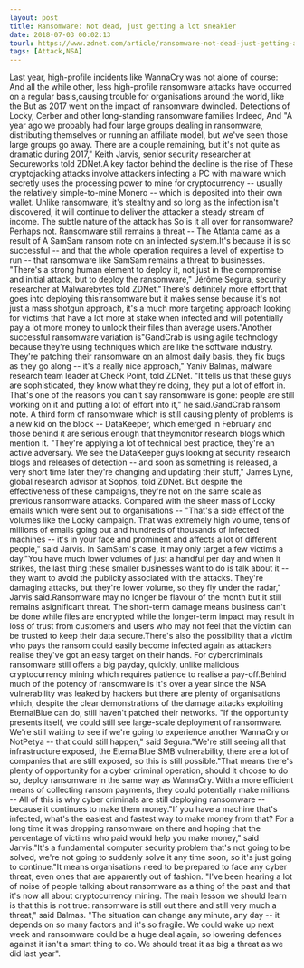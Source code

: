 ```yaml
---
layout: post
title: Ransomware: Not dead, just getting a lot sneakier
date: 2018-07-03 00:02:13
tourl: https://www.zdnet.com/article/ransomware-not-dead-just-getting-a-lot-sneakier/
tags: [Attack,NSA]
---
```

Last year, high-profile incidents like WannaCry was not alone of course: And all the while other, less high-profile ransomware attacks have occurred on a regular basis,causing trouble for organisations around the world, like the But as 2017 went on the impact of ransomware dwindled. Detections of Locky, Cerber and other long-standing ransomware families Indeed, And "A year ago we probably had four large groups dealing in ransomware, distributing themselves or running an affiliate model, but we've seen those large groups go away. There are a couple remaining, but it's not quite as dramatic during 2017," Keith Jarvis, senior security researcher at Secureworks told ZDNet.A key factor behind the decline is the rise of These cryptojacking attacks involve attackers infecting a PC with malware which secretly uses the processing power to mine for cryptocurrency -- usually the relatively simple-to-mine Monero -- which is deposited into their own wallet. Unlike ransomware, it's stealthy and so long as the infection isn't discovered, it will continue to deliver the attacker a steady stream of income. The subtle nature of the attack has So is it all over for ransomware? Perhaps not. Ransomware still remains a threat -- The Atlanta came as a result of A SamSam ransom note on an infected system.It's because it is so successful -- and that the whole operation requires a level of expertise to run -- that ransomware like SamSam remains a threat to businesses. "There's a strong human element to deploy it, not just in the compromise and initial attack, but to deploy the ransomware," Jérôme Segura, security researcher at Malwarebytes told ZDNet."There's definitely more effort that goes into deploying this ransomware but it makes sense because it's not just a mass shotgun approach, it's a much more targeting approach looking for victims that have a lot more at stake when infected and will potentially pay a lot more money to unlock their files than average users."Another successful ransomware variation is"GandCrab is using agile technology because they're using techniques which are like the software industry. They're patching their ransomware on an almost daily basis, they fix bugs as they go along -- it's a really nice approach," Yaniv Balmas, malware research team leader at Check Point, told ZDNet. "It tells us that these guys are sophisticated, they know what they're doing, they put a lot of effort in. That's one of the reasons you can't say ransomware is gone: people are still working on it and putting a lot of effort into it," he said.GandCrab ransom note. A third form of ransomware which is still causing plenty of problems is a new kid on the block -- DataKeeper, which emerged in February and those behind it are serious enough that theymonitor research blogs which mention it. "They're applying a lot of technical best practice, they're an active adversary. We see the DataKeeper guys looking at security research blogs and releases of detection -- and soon as something is released, a very short time later they're changing and updating their stuff," James Lyne, global research advisor at Sophos, told ZDNet. But despite the effectiveness of these campaigns, they're not on the same scale as previous ransomware attacks. Compared with the sheer mass of Locky emails which were sent out to organisations -- "That's a side effect of the volumes like the Locky campaign. That was extremely high volume, tens of millions of emails going out and hundreds of thousands of infected machines -- it's in your face and prominent and affects a lot of different people," said Jarvis. In SamSam's case, it may only target a few victims a day."You have much lower volumes of just a handful per day and when it strikes, the last thing these smaller businesses want to do is talk about it -- they want to avoid the publicity associated with the attacks. They're damaging attacks, but they're lower volume, so they fly under the radar," Jarvis said.Ransomware may no longer be flavour of the month but it still remains asignificant threat. The short-term damage means business can't be done while files are encrypted while the longer-term impact may result in loss of trust from customers and users who may not feel that the victim can be trusted to keep their data secure.There's also the possibility that a victim who pays the ransom could easily become infected again as attackers realise they've got an easy target on their hands. For cybercriminals ransomware still offers a big payday, quickly, unlike malicious cryptocurrency mining which requires patience to realise a pay-off.Behind much of the potency of ransomware is It's over a year since the NSA vulnerability was leaked by hackers but there are plenty of organisations which, despite the clear demonstrations of the damage attacks exploiting EternalBlue can do, still haven't patched their networks. "If the opportunity presents itself, we could still see large-scale deployment of ransomware. We're still waiting to see if we're going to experience another WannaCry or NotPetya -- that could still happen," said Segura."We're still seeing all that infrastructure exposed, the EternalBlue SMB vulnerability, there are a lot of companies that are still exposed, so this is still possible."That means there's plenty of opportunity for a cyber criminal operation, should it choose to do so, deploy ransomware in the same way as WannaCry. With a more efficient means of collecting ransom payments, they could potentially make millions -- All of this is why cyber criminals are still deploying ransomware -- because it continues to make them money."If you have a machine that's infected, what's the easiest and fastest way to make money from that? For a long time it was dropping ransomware on there and hoping that the percentage of victims who paid would help you make money," said Jarvis."It's a fundamental computer security problem that's not going to be solved, we're not going to suddenly solve it any time soon, so it's just going to continue."It means organisations need to be prepared to face any cyber threat, even ones that are apparently out of fashion. "I've been hearing a lot of noise of people talking about ransomware as a thing of the past and that it's now all about cryptocurrency mining. The main lesson we should learn is that this is not true: ransomware is still out there and still very much a threat," said Balmas. "The situation can change any minute, any day -- it depends on so many factors and it's so fragile. We could wake up next week and ransomware could be a huge deal again, so lowering defences against it isn't a smart thing to do. We should treat it as big a threat as we did last year". 